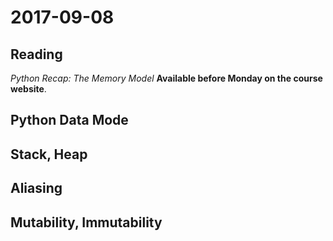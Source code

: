 # 2017-09-08

## Reading
*Python Recap: The Memory Model* **Available before Monday on the course website**.

## Python Data Mode
## Stack, Heap
## Aliasing
## Mutability, Immutability
